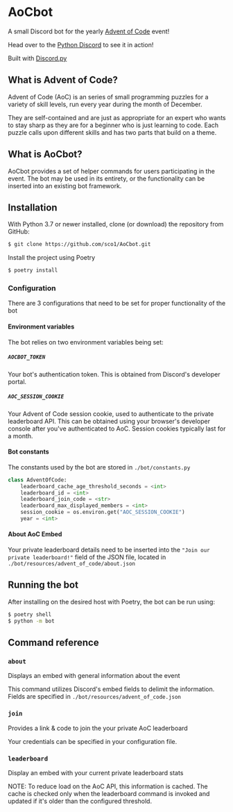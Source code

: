 # AoCbot

A small Discord bot for the yearly [Advent of Code](https://adventofcode.com) event!

Head over to the [Python Discord](https://discord.gg/3Abzge7) to see it in action!

Built with [Discord.py](https://github.com/Rapptz/discord.py)

## What is Advent of Code?
Advent of Code (AoC) is an series of small programming puzzles for a variety of skill levels, run every year during the month of December.

They are self-contained and are just as appropriate for an expert who wants to stay sharp as they are for a beginner who is just learning to code. Each puzzle calls upon different skills and has two parts that build on a theme.

## What is AoCbot?
AoCbot provides a set of helper commands for users participating in the event. The bot may be used in its entirety, or the functionality can be inserted into an existing bot framework.

## Installation
With Python 3.7 or newer installed, clone (or download) the repository from GitHub:

```bash
$ git clone https://github.com/sco1/AoCbot.git
```

Install the project using Poetry

```bash
$ poetry install
```

### Configuration
There are 3 configurations that need to be set for proper functionality of the bot

#### Environment variables
The bot relies on two environment variables being set:

##### `AOCBOT_TOKEN`
Your bot's authentication token. This is obtained from Discord's developer portal.

##### `AOC_SESSION_COOKIE`
Your Advent of Code session cookie, used to authenticate to the private leaderboard API. This can be obtained using your browser's developer console after you've authenticated to AoC. Session cookies typically last for a month.

#### Bot constants
The constants used by the bot are stored in `./bot/constants.py`

```python
class AdventOfCode:
    leaderboard_cache_age_threshold_seconds = <int>
    leaderboard_id = <int>
    leaderboard_join_code = <str>
    leaderboard_max_displayed_members = <int>
    session_cookie = os.environ.get("AOC_SESSION_COOKIE")
    year = <int>
```

#### About AoC Embed
Your private leaderboard details need to be inserted into the `"Join our private leaderboard!"` field of the JSON file, located in `./bot/resources/advent_of_code/about.json`

## Running the bot
After installing on the desired host with Poetry, the bot can be run using:

```bash
$ poetry shell
$ python -m bot
```

## Command reference
### `about`
Displays an embed with general information about the event

This command utilizes Discord's embed fields to delimit the information. Fields are specified in `./bot/resources/advent_of_code.json`

### `join`
Provides a link & code to join the your private AoC leaderboard

Your credentials can be specified in your configuration file.

### `leaderboard`
Display an embed with your current private leaderboard stats

NOTE: To reduce load on the AoC API, this information is cached. The cache is checked only when the leaderboard command is invoked and updated if it's older than the configured threshold.